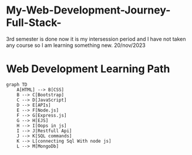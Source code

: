 # My-Web-Development-Journey-Full-Stack-
3rd semester is done now it is my intersession period and I have not taken any course so I am learning something new. 20/nov/2023

# Web Development Learning Path

```mermaid
graph TD
    A[HTML] --> B[CSS]
    B --> C[Bootstrap]
    C --> D[JavaScript]
    D --> E[APIs]
    E --> F[Node.js]
    F --> G[Express.js]
    G --> H[EJS]
    H --> I[Oops in js]
    I --> J[Restfull Api]
    J --> K[SQL commands]
    K --> L[connecting Sql With node js]
    L --> M[MongoDb]

